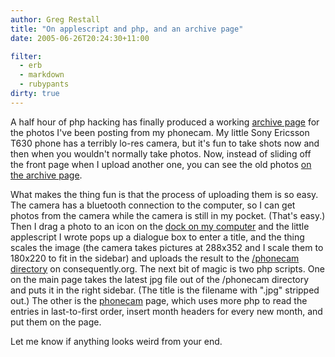 ```yaml
---
author: Greg Restall
title: "On applescript and php, and an archive page"
date: 2005-06-26T20:24:30+11:00

filter:
  - erb
  - markdown
  - rubypants
dirty: true
---
```


A half hour of php hacking has finally produced a working <a href="phonecam">archive page</a> for the photos I've been posting from my phonecam.  My little Sony Ericsson T630 phone has a terribly lo-res camera, but it's fun to take shots now and then when you wouldn't normally take photos.  Now, instead of sliding off the front page when I upload another one, you can see the old photos <a href="phonecam">on the archive page</a>.  

What makes the thing fun is that the process of uploading them is so easy.  The camera has a bluetooth connection to the computer, so I can get photos from the camera while the camera is still in my pocket.  (That's easy.)  Then I drag a photo to an icon on the <a href="http://www.apple.com/pro/training/macosx_basics/segment102663b.html">dock on my computer</a> and the little applescript I wrote pops up a dialogue box to enter a title, and the thing scales the image (the camera takes pictures at 288x352 and I scale them to 180x220 to fit in the sidebar) and uploads the result to the <a href="phonecam">/phonecam directory</a> on consequently.org.  The next bit of magic is two php scripts.  One on the main page takes the latest jpg file out of the /phonecam directory and puts it in the right sidebar.  (The title is the filename with ".jpg" stripped out.)  The other is the <a href="/phonecam">phonecam</a> page, which uses more php to read the entries in last-to-first order, insert month headers for every new month, and put them on the page.

Let me know if anything looks weird from your end.